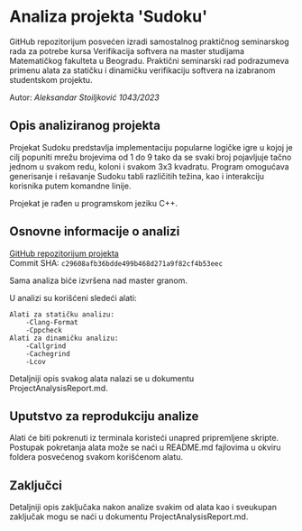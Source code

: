 # Analiza projekta 'Sudoku'

GitHub repozitorijum posvećen izradi samostalnog praktičnog seminarskog rada za potrebe kursa Verifikacija softvera na master studijama Matematičkog fakulteta u Beogradu.
Praktični seminarski rad podrazumeva primenu alata za statičku i dinamičku verifikaciju softvera na izabranom studentskom projektu.

Autor: *Aleksandar Stoiljković 1043/2023*

## Opis analiziranog projekta

Projekat Sudoku predstavlja implementaciju popularne logičke igre u kojoj je cilj popuniti mrežu brojevima od 1 do 9 tako da se svaki broj pojavljuje tačno jednom u svakom redu, koloni i svakom 3x3 kvadratu.
Program omogućava generisanje i rešavanje Sudoku tabli različitih težina, kao i interakciju korisnika putem komandne linije.

Projekat je rađen u programskom jeziku C++.

## Osnovne informacije o analizi

[GitHub repozitorijum projekta](https://github.com/AlexIzydorczyk/sudoku/tree/master)   
Commit SHA: `c29608afb36bdde499b468d271a9f82cf4b53eec`

Sama analiza biće izvršena nad master granom.

U analizi su korišćeni sledeći alati:

    Alati za statičku analizu:
        -Clang-Format
        -Cppcheck
    Alati za dinamičku analizu:
        -Callgrind
        -Cachegrind
        -Lcov

Detaljniji opis svakog alata nalazi se u dokumentu ProjectAnalysisReport.md.

## Uputstvo za reprodukciju analize

Alati će biti pokrenuti iz terminala koristeći unapred pripremljene skripte.
Postupak pokretanja alata može se naći u README.md fajlovima u okviru foldera posvećenog svakom korišćenom alatu.

## Zaključci

Detaljniji opis zaključaka nakon analize svakim od alata kao i sveukupan zaključak mogu se naći u dokumentu ProjectAnalysisReport.md.

